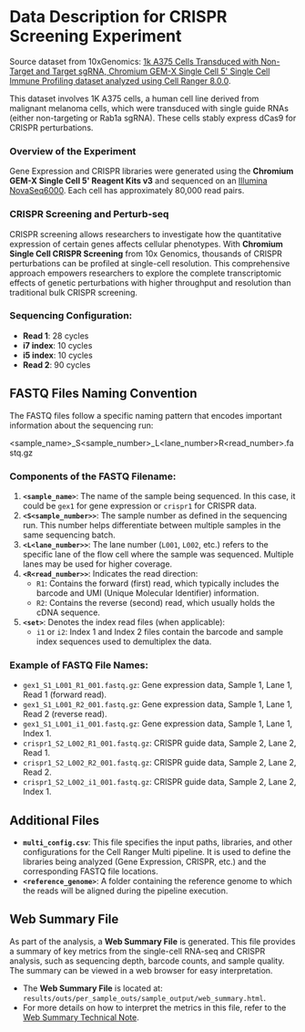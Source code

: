 # Data Description for CRISPR Screening Experiment

Source dataset from 10xGenomics: [1k A375 Cells Transduced with Non-Target and Target sgRNA, Chromium GEM-X Single Cell 5' Single Cell Immune Profiling dataset analyzed using Cell Ranger 8.0.0](https://www.10xgenomics.com/datasets/1k-CRISPR-5p-gemx).


This dataset involves 1K A375 cells, a human cell line derived from malignant melanoma cells, which were transduced with single guide RNAs (either non-targeting or Rab1a sgRNA). These cells stably express dCas9 for CRISPR perturbations. 


### Overview of the Experiment

Gene Expression and CRISPR libraries were generated using the **Chromium GEM-X Single Cell 5' Reagent Kits v3** and sequenced on an [Illumina NovaSeq6000](https://www.illumina.com/content/dam/illumina/gcs/assembled-assets/marketing-literature/10x-gene-expression-tech-note-m-gl-00777/10x-gene-expression-tech-note-m-gl-00777.pdf). Each cell has approximately 80,000 read pairs.

### CRISPR Screening and Perturb-seq

CRISPR screening allows researchers to investigate how the quantitative expression of certain genes affects cellular phenotypes. With **Chromium Single Cell CRISPR Screening** from 10x Genomics, thousands of CRISPR perturbations can be profiled at single-cell resolution. This comprehensive approach empowers researchers to explore the complete transcriptomic effects of genetic perturbations with higher throughput and resolution than traditional bulk CRISPR screening.

### Sequencing Configuration:
- **Read 1**: 28 cycles
- **i7 index**: 10 cycles
- **i5 index**: 10 cycles
- **Read 2**: 90 cycles



## FASTQ Files Naming Convention

The FASTQ files follow a specific naming pattern that encodes important information about the sequencing run:

<sample_name>_S<sample_number>_L<lane_number>R<read_number><set>.fastq.gz 

### Components of the FASTQ Filename:

1. **`<sample_name>`**: The name of the sample being sequenced. In this case, it could be `gex1` for gene expression or `crispr1` for CRISPR data.
2. **`<S<sample_number>>`**: The sample number as defined in the sequencing run. This number helps differentiate between multiple samples in the same sequencing batch.
3. **`<L<lane_number>>`**: The lane number (`L001`, `L002`, etc.) refers to the specific lane of the flow cell where the sample was sequenced. Multiple lanes may be used for higher coverage.
4. **`<R<read_number>>`**: Indicates the read direction:
   - `R1`: Contains the forward (first) read, which typically includes the barcode and UMI (Unique Molecular Identifier) information.
   - `R2`: Contains the reverse (second) read, which usually holds the cDNA sequence.
5. **`<set>`**: Denotes the index read files (when applicable):
   - `i1` or `i2`: Index 1 and Index 2 files contain the barcode and sample index sequences used to demultiplex the data.

### Example of FASTQ File Names:

- `gex1_S1_L001_R1_001.fastq.gz`: Gene expression data, Sample 1, Lane 1, Read 1 (forward read).
- `gex1_S1_L001_R2_001.fastq.gz`: Gene expression data, Sample 1, Lane 1, Read 2 (reverse read).
- `gex1_S1_L001_i1_001.fastq.gz`: Gene expression data, Sample 1, Lane 1, Index 1.
- `crispr1_S2_L002_R1_001.fastq.gz`: CRISPR guide data, Sample 2, Lane 2, Read 1.
- `crispr1_S2_L002_R2_001.fastq.gz`: CRISPR guide data, Sample 2, Lane 2, Read 2.
- `crispr1_S2_L002_i1_001.fastq.gz`: CRISPR guide data, Sample 2, Lane 2, Index 1.

## Additional Files

- **`multi_config.csv`**: This file specifies the input paths, libraries, and other configurations for the Cell Ranger Multi pipeline. It is used to define the libraries being analyzed (Gene Expression, CRISPR, etc.) and the corresponding FASTQ file locations.
- **`<reference_genome>`**: A folder containing the reference genome to which the reads will be aligned during the pipeline execution.


## Web Summary File

As part of the analysis, a **Web Summary File** is generated. This file provides a summary of key metrics from the single-cell RNA-seq and CRISPR analysis, such as sequencing depth, barcode counts, and sample quality. The summary can be viewed in a web browser for easy interpretation.

- The **Web Summary File** is located at: `results/outs/per_sample_outs/sample_output/web_summary.html`.
- For more details on how to interpret the metrics in this file, refer to the [Web Summary Technical Note](https://cdn.10xgenomics.com/image/upload/v1706742309/support-documents/CG000729_TechNote_WebSummary_Chromium_FixedRNAProfiling_RevA.pdf).

